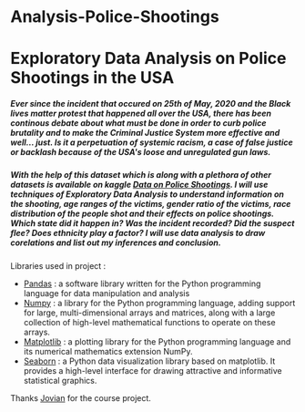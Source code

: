 # Analysis-Police-Shootings
# Exploratory Data Analysis on Police Shootings in the USA

##### Ever since the incident that occured on 25th of May, 2020 and the Black lives matter protest that happened all over the USA, there has been continous debate about what must be done in order to curb police brutality and to make the Criminal Justice System more effective and well... just. Is it a perpetuation of systemic racism, a case of false justice or backlash because of the USA's loose and unregulated gun laws.

##### With the help of this dataset which is along with a plethora of other datasets is available on kaggle [Data on Police Shootings](https://www.kaggle.com/mrmorj/data-police-shootings). I will use techniques of Exploratory Data Analysis to understand information on the shooting, age ranges of the victims, gender ratio of the victims, race distribution of the people shot and their effects on police shootings. Which state did it happen in? Was the incident recorded? Did the suspect flee? Does ethnicity play a factor? I will use data analysis to draw corelations and list out my inferences and conclusion.

Libraries used in project : 
* [Pandas](https://pandas.pydata.org/) : a software library written for the Python programming language for data manipulation and analysis
* [Numpy](https://numpy.org/) : a library for the Python programming language, adding support for large, multi-dimensional arrays and matrices, along with a large collection of high-level mathematical functions to operate on these arrays. 
* [Matplotlib](https://matplotlib.org/) : a plotting library for the Python programming language and its numerical mathematics extension NumPy.
* [Seaborn](https://seaborn.pydata.org/) : a Python data visualization library based on matplotlib. It provides a high-level interface for drawing attractive and informative statistical graphics.

Thanks [Jovian](https://jovian.ml/) for the course project.
